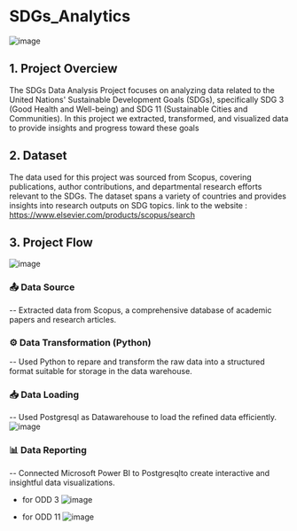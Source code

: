 # SDGs_Analytics
![image](https://github.com/user-attachments/assets/7a4bffc0-477f-4386-968f-1b600b098a54)

## 1. Project Overciew
The SDGs Data Analysis Project focuses on analyzing data related to the United Nations' Sustainable Development Goals (SDGs), specifically SDG 3 (Good Health and Well-being) and SDG 11 (Sustainable Cities and Communities). 
In this project we extracted, transformed, and visualized data to provide insights and progress toward these goals

## 2. Dataset
The data used for this project was sourced from Scopus, covering publications, author contributions, and departmental research efforts relevant to the SDGs. The dataset spans a variety of countries and provides insights into research outputs on SDG topics.
link to the website : https://www.elsevier.com/products/scopus/search

## 3. Project Flow

![image](https://github.com/user-attachments/assets/d1925c67-7743-4605-b936-c5f291eab74f)
### 📤 Data Source
-- Extracted data from Scopus, a comprehensive database of academic papers and research articles.
### ⚙️ Data Transformation (Python)
-- Used Python to repare and transform the raw data into a structured format suitable for storage in the data warehouse.
### 📥 Data Loading
-- Used Postgresql as Datawarehouse to load the refined data efficiently.
![image](https://github.com/user-attachments/assets/126329c2-e897-4b33-acc0-8024fd7850af)

### 📊 Data Reporting
-- Connected Microsoft Power BI to Postgresqlto create interactive and insightful data visualizations.
- for ODD 3
![image](https://github.com/user-attachments/assets/d8f3b0c2-2cd9-4ab9-99b1-3fb907019b4c)

- for ODD 11
![image](https://github.com/user-attachments/assets/4b57a969-49ce-413d-b722-8bcc1efc08b5)

  


